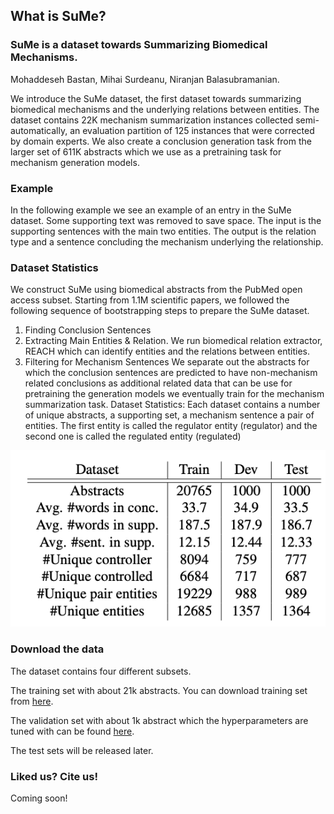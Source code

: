 ## What is SuMe?
### SuMe is a dataset towards Summarizing Biomedical Mechanisms.

<!-- You can find our paper [here](Link)  -->

Mohaddeseh Bastan, Mihai Surdeanu, Niranjan Balasubramanian. 

We introduce the SuMe dataset, the first dataset towards summarizing biomedical mechanisms and the underlying relations between entities. The dataset contains 22K mechanism summarization instances collected semi-automatically, an evaluation partition of 125 instances that were corrected by domain experts. We also create a conclusion generation task from the larger set of 611K abstracts which we use as a pretraining task for mechanism generation models.

### Example
In the following example we see an example of an entry in the SuMe dataset. Some supporting text was removed to save space. The input is the supporting sentences with the main two entities. The output is the relation type and a sentence concluding the mechanism underlying the relationship.

<!-- <img src="https://github.com/MHDBST/SuMe/blob/main/Dataexample.drawio-18.pdf" alt="Image of PerSenT stats"/> -->
<!-- <a href="https://github.com/MHDBST/SuMe/blob/main/Dataexample.drawio-18.pdf"></a> -->
<!-- <script src="https://github.com/MHDBST/SuMe/blob/main/Dataexample.drawio-18.pdf"></script> -->
<!-- <a class="js-navigation-open Link--primary" title="Dataexample.drawio-18.pdf" data-pjax="#repo-content-pjax-container" href="https://github.com/MHDBST/SuMe/blob/main/Dataexample.drawio-18.pdf">Dataexample.drawio-18.pdf</a> -->
<!-- <div role="rowheader" class="flex-auto min-width-0 col-md-2 mr-3">
                                                        <span class="css-truncate css-truncate-target d-block width-fit">
                                                            <a class="js-navigation-open Link--primary" title="Dataexample.drawio-18.pdf" data-pjax="#repo-content-pjax-container" href="https://github.com/MHDBST/SuMe/blob/main/Dataexample.drawio-18.pdf">Dataexample.drawio-18.pdf</a>
                                                        </span>
                                                    </div> -->
                                                    
<object data="assets/pdf/example.pdf" width="200" height="200" type='application/pdf'></object>

### Dataset Statistics
We construct SuMe using biomedical abstracts from the PubMed open access subset. Starting from 1.1M scientific papers, we followed the following sequence of bootstrapping steps to prepare the SuMe dataset. 
1. Finding Conclusion Sentences
2. Extracting Main Entities & Relation. We run biomedical relation extractor, REACH which can identify entities and the relations between entities.
3. Filtering for Mechanism Sentences
We separate out the abstracts for which the conclusion sentences are predicted to have non-mechanism related conclusions as additional related data that can be use for pretraining the generation models we eventually train for the mechanism summarization task. Dataset Statistics: Each dataset contains a number of unique abstracts, a supporting set, a mechanism sentence a pair of entities. The first entity is called the regulator entity (regulator) and the second one is called the regulated entity (regulated)

<a href="assets/img/stats.png"><img src="/assets/img/stats.png" alt="Image of SuMe stats"/></a>


### Download the data
The dataset contains four different subsets. 

The training set with about 21k abstracts. You can download training set from <a href="/#">here</a>.

The validation set with about 1k abstract which the hyperparameters are tuned with can be found <a href="/#">here</a>. 

The test sets will be released later.


### Liked us? Cite us!
Coming soon!
<!--  Please use the following bibtex entry:

   ```
@inproceedings{bastan2020authors,
      title={Author's Sentiment Prediction}, 
      author={Mohaddeseh Bastan and Mahnaz Koupaee and Youngseo Son and Richard Sicoli and Niranjan Balasubramanian},
      year={2020},
      eprint={2011.06128},
      archivePrefix={arXiv},
      primaryClass={cs.CL}
}
   ``` -->
